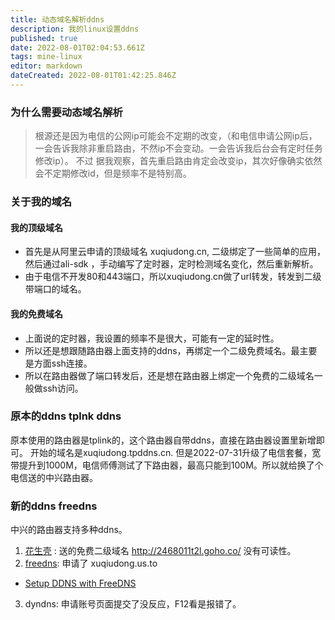 ```yaml
---
title: 动态域名解析ddns
description: 我的linux设置ddns
published: true
date: 2022-08-01T02:04:53.661Z
tags: mine-linux
editor: markdown
dateCreated: 2022-08-01T01:42:25.846Z
---
```


### 为什么需要动态域名解析
 
> 根源还是因为电信的公网ip可能会不定期的改变，（和电信申请公网ip后，一会告诉我除非重启路由，不然ip不会变动。一会告诉我后台会有定时任务修改ip）。 不过 据我观察，首先重启路由肯定会改变ip，其次好像确实依然会不定期修改id，但是频率不是特别高。


### 关于我的域名

#### 我的顶级域名
 * 首先是从阿里云申请的顶级域名 xuqiudong.cn, 二级绑定了一些简单的应用，然后通过ali-sdk ，手动编写了定时器，定时检测域名变化，然后重新解析。
 * 由于电信不开发80和443端口，所以xuqiudong.cn做了url转发，转发到二级带端口的域名。
 
#### 我的免费域名
* 上面说的定时器，我设置的频率不是很大，可能有一定的延时性。
* 所以还是想跟随路由器上面支持的ddns，再绑定一个二级免费域名。最主要是方面ssh连接。
* 所以在路由器做了端口转发后，还是想在路由器上绑定一个免费的二级域名一般做ssh访问。

### 原本的ddns  tplnk ddns

  原本使用的路由器是tplink的，这个路由器自带ddns，直接在路由器设置里新增即可。 
  开始的域名是xuqiudong.tpddns.cn.
  但是2022-07-31升级了电信套餐，宽带提升到1000M，电信师傅测试了下路由器，最高只能到100M。所以就给换了个电信送的中兴路由器。
  
  
### 新的ddns  freedns

中兴的路由器支持多种ddns。
1.  [花生壳](https://hsk.oray.com/) : 送的免费二级域名 http://2468011t2l.goho.co/ 没有可读性。
2.  [freedns](https://freedns.afraid.org/): 申请了 xuqiudong.us.to
   - [Setup DDNS with FreeDNS](https://www.filegott.se/2017/04/15/setup-ddns-with-freedns/)
3.  dyndns: 申请账号页面提交了没反应，F12看是报错了。




 
  